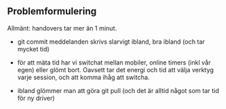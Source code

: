 Problemformulering
------------------

Allmänt: handovers tar mer än 1 minut.

* git commit meddelanden skrivs slarvigt ibland, bra ibland (och tar mycket tid)

* för att mäta tid har vi switchat mellan mobiler, online timers (inkl vår egen) eller glömt bort. Oavsett tar det energi och tid att välja verktyg varje session, och att komma ihåg att switcha.

* ibland glömmer man att göra git pull (och det är alltid något som tar tid för ny driver)
